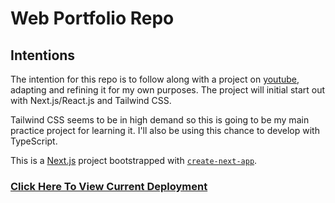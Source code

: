 # Web Portfolio Repo

## Intentions

The intention for this repo is to follow along with a project on [youtube](https://www.youtube.com/watch?v=CMx51wpd7g4&list=PLzEtLrsIuN1GT53K1U8c3XO5F7kffrhgo&index=6&t=1s), adapting and refining it for my own purposes. The project will initial start out with Next.js/React.js and Tailwind CSS.

Tailwind CSS seems to be in high demand so this is going to be my main practice project for learning it. I'll also be using this chance to develop with TypeScript.

This is a [Next.js](https://nextjs.org/) project bootstrapped with [`create-next-app`](https://github.com/vercel/next.js/tree/canary/packages/create-next-app).

### [Click Here To View Current Deployment](https://shawnpotter.vercel.app)
